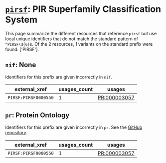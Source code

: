 # [`pirsf`](https://bioregistry.io/pirsf): PIR Superfamily Classification System

This page summarize the different resources that reference `pirsf`
but use local unique identifiers that do not match the standard pattern of
`^PIRSF\d{6}$`. Of the 2 resources,
1 variants on the standard prefix were found: ['PIRSF'].

## `nif`: None

Identifiers for this prefix are given incorrectly in `nif`.

| external_xref        |   usages_count | usages                                                      |
|----------------------|----------------|-------------------------------------------------------------|
| `PIRSF:PIRSF0000550` |              1 | [PR:000003057](http://purl.obolibrary.org/obo/PR_000003057) |

## `pr`: Protein Ontology

Identifiers for this prefix are given incorrectly in `pr`. See the [GitHub repository](https://github.com/PROconsortium/PRoteinOntology).

| external_xref        |   usages_count | usages                                                      |
|----------------------|----------------|-------------------------------------------------------------|
| `PIRSF:PIRSF0000550` |              1 | [PR:000003057](http://purl.obolibrary.org/obo/PR_000003057) |

